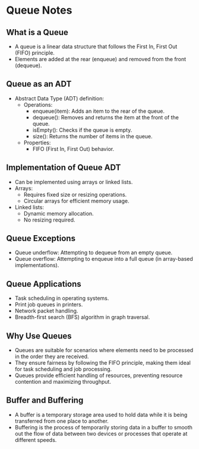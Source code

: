 # Queue Notes

## What is a Queue

- A queue is a linear data structure that follows the First In, First Out (FIFO) principle.
- Elements are added at the rear (enqueue) and removed from the front (dequeue).

## Queue as an ADT

- Abstract Data Type (ADT) definition:
  - Operations:
    - enqueue(item): Adds an item to the rear of the queue.
    - dequeue(): Removes and returns the item at the front of the queue.
    - isEmpty(): Checks if the queue is empty.
    - size(): Returns the number of items in the queue.
  - Properties:
    - FIFO (First In, First Out) behavior.

## Implementation of Queue ADT

- Can be implemented using arrays or linked lists.
- Arrays:
  - Requires fixed size or resizing operations.
  - Circular arrays for efficient memory usage.
- Linked lists:
  - Dynamic memory allocation.
  - No resizing required.

## Queue Exceptions

- Queue underflow: Attempting to dequeue from an empty queue.
- Queue overflow: Attempting to enqueue into a full queue (in array-based implementations).

## Queue Applications

- Task scheduling in operating systems.
- Print job queues in printers.
- Network packet handling.
- Breadth-first search (BFS) algorithm in graph traversal.

## Why Use Queues

- Queues are suitable for scenarios where elements need to be processed in the order they are received.
- They ensure fairness by following the FIFO principle, making them ideal for task scheduling and job processing.
- Queues provide efficient handling of resources, preventing resource contention and maximizing throughput.

## Buffer and Buffering

- A buffer is a temporary storage area used to hold data while it is being transferred from one place to another.
- Buffering is the process of temporarily storing data in a buffer to smooth out the flow of data between two devices or processes that operate at different speeds.
